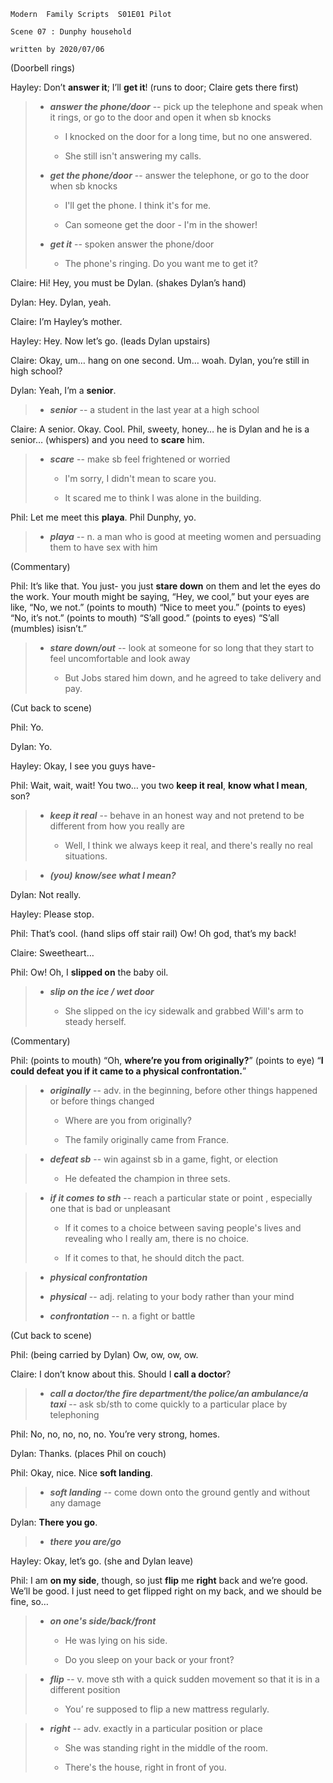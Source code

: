 ```
Modern  Family Scripts  S01E01 Pilot    

Scene 07 : Dunphy household

written by 2020/07/06
```

(Doorbell rings)

Hayley: Don’t **answer it**; I’ll **get it**! (runs to door; Claire gets there first)

> * ***answer the phone/door*** -- pick up the telephone and speak when it rings, or go to the door and open it when sb knocks
>
>    * I knocked on the door for a long time, but no one answered.
>
>    * She still isn't answering my calls.
>
> * ***get the phone/door*** -- answer the telephone, or go to the door when sb knocks
>
>    * I'll get the phone. I think it's for me.
>
>    * Can someone get the door - I'm in the shower!
>
> * ***get it*** -- spoken answer the phone/door
>
>    * The phone's ringing. Do you want me to get it?

Claire: Hi! Hey, you must be Dylan. (shakes Dylan’s hand)

Dylan: Hey. Dylan, yeah.

Claire: I’m Hayley’s mother.

Hayley: Hey. Now let’s go. (leads Dylan upstairs)

Claire: Okay, um… hang on one second. Um… woah. Dylan, you’re still in high school?

Dylan: Yeah, I’m a **senior**.

> * ***senior*** -- a student in the last year at a high school

Claire: A senior. Okay. Cool. Phil, sweety, honey… he is Dylan and he is a senior… (whispers) and you need to **scare** him.

> * ***scare*** -- make sb feel frightened or worried
>
>    * I'm sorry, I didn't mean to scare you.
>
>    * It scared me to think I was alone in the building.

Phil: Let me meet this **playa**. Phil Dunphy, yo.

> * ***playa*** -- n. a man who is good at meeting women and persuading them to have sex with him

(Commentary)

Phil: It’s like that. You just- you just **stare down** on them and let the eyes do the work. Your mouth might be saying, “Hey, we cool,” but your eyes are like, “No, we not.” (points to mouth) “Nice to meet you.” (points to eyes) “No, it’s not.” (points to mouth) “S’all good.” (points to eyes) “S’all (mumbles) isisn’t.”

> * ***stare down/out*** -- look at someone for so long that they start to feel uncomfortable and look away
>
>    * But Jobs stared him down, and he agreed to take delivery and pay.

(Cut back to scene)

Phil: Yo.

Dylan: Yo.

Hayley: Okay, I see you guys have-

Phil: Wait, wait, wait! You two… you two **keep it real**, **know what I mean**, son?

> * ***keep it real*** -- behave in an honest way and not pretend to be different from how you really are
>
>    * Well, I think we always keep it real, and there's really no real situations.

> * ***(you) know/see what I mean?***

Dylan: Not really.

Hayley: Please stop.

Phil: That’s cool. (hand slips off stair rail) Ow! Oh god, that’s my back!

Claire: Sweetheart…

Phil: Ow! Oh, I **slipped on** the baby oil.

> * ***slip on the ice / wet door***
>
>    * She slipped on the icy sidewalk and grabbed Will's arm to steady herself.

(Commentary)

Phil: (points to mouth) “Oh, **where’re you from originally?**” (points to eye) “**I could defeat you if it came to a physical confrontation.**”

> * ***originally*** -- adv. in the beginning, before other things happened or before things changed
>
>    * Where are you from originally?
>
>    * The family originally came from France.

> * ***defeat sb*** -- win against sb in a game, fight, or election
>
>    * He defeated the champion in three sets.

> * ***if it comes to sth*** -- reach a particular state or point , especially one that is bad or unpleasant
>
>    * If it comes to a choice between saving people's lives and revealing who I really am, there is no choice.
>
>    * If it comes to that, he should ditch the pact.

> * ***physical confrontation***
> 
> * ***physical*** -- adj. relating to your body rather than your mind
>
> * ***confrontation*** -- n. a fight or battle

(Cut back to scene)

Phil: (being carried by Dylan) Ow, ow, ow, ow.

Claire: I don’t know about this. Should I **call a doctor**?

> * ***call a doctor/the fire department/the police/an ambulance/a taxi*** -- ask sb/sth to come quickly to a particular place by telephoning

Phil: No, no, no, no, no. You’re very strong, homes.

Dylan: Thanks. (places Phil on couch)

Phil: Okay, nice. Nice **soft landing**.

> * ***soft landing*** -- come down onto the ground gently and without any damage

Dylan: **There you go**.

> * ***there you are/go***

Hayley: Okay, let’s go. (she and Dylan leave)

Phil: I am **on my side**, though, so just **flip** me **right** back and we’re good. We’ll be good. I just need to get flipped right on my back, and we should be fine, so…

> * ***on one's side/back/front*** 
>
>    * He was lying on his side.
>
>    * Do you sleep on your back or your front?

> * ***flip*** -- v. move sth with a quick sudden movement so that it is in a different position
>
>    * You’ re supposed to flip a new mattress regularly.

> * ***right*** -- adv. exactly in a particular position or place
>
>    * She was standing right in the middle of the room.
>
>    * There's the house, right in front of you.
